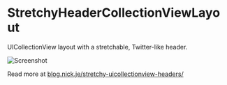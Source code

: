 StretchyHeaderCollectionViewLayout
============================

UICollectionView layout with a stretchable, Twitter-like header.

![Screenshot](https://raw.github.com/nrj/StretchyHeaderCollectionViewLayout/master/Screenshot.gif)

Read more at [blog.nick.je/stretchy-uicollectionview-headers/](http://blog.nick.je/stretchy-uicollectionview-headers/)
